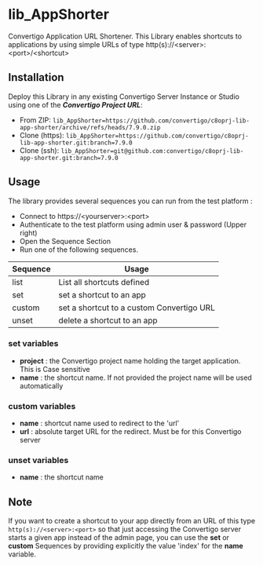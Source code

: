 # lib_AppShorter
Convertigo Application URL Shortener.
This Library enables shortcuts to applications by using simple URLs of type http(s)://&lt;server&gt;:&lt;port&gt;/&lt;shortcut&gt;

## Installation
Deploy this Library in any existing Convertigo Server Instance or Studio using one of the ***Convertigo Project URL***:
* From ZIP: `lib_AppShorter=https://github.com/convertigo/c8oprj-lib-app-shorter/archive/refs/heads/7.9.0.zip`
* Clone (https): `lib_AppShorter=https://github.com/convertigo/c8oprj-lib-app-shorter.git:branch=7.9.0` 
* Clone (ssh): `lib_AppShorter=git@github.com:convertigo/c8oprj-lib-app-shorter.git:branch=7.9.0`

## Usage
The library provides several sequences you can run from the test platform :

* Connect to https://&lt;yourserver&gt;:&lt;port&gt;
* Authenticate to the test platform using admin user & password (Upper right)
* Open the Sequence Section
* Run one of the following sequences.

| Sequence | Usage |
|----------|-------|
| list  | List all shortcuts defined |
| set   | set a shortcut to an app |
| custom| set a shortcut to a custom Convertigo URL |
| unset | delete a shortcut to an app |

  
### __set__ variables
* __project__ : the Convertigo project name holding the target application. This is Case sensitive
* __name__    : the shortcut name. If not provided the project name will be used automatically

### __custom__ variables
* __name__ : shortcut name used to redirect to the 'url'
* __url__  : absolute target URL for the redirect. Must be for this Convertigo server

### __unset__ variables
* __name__    : the shortcut name
  
## Note
If you want to create a shortcut to your app directly from an URL of this type 
`http(s)://<server>:<port>` so that just accessing the Convertigo server starts a given app instead of the admin page, you can use the __set__ or __custom__ Sequences by providing explicitly the value 'index' for the __name__ variable.


